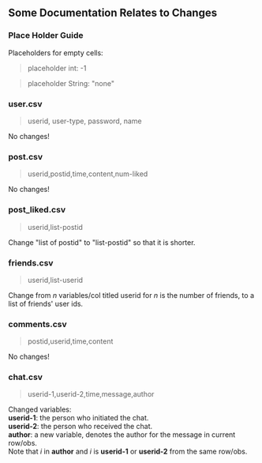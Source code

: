 ## Some Documentation Relates to Changes

### Place Holder Guide

Placeholders for empty cells:

> placeholder int: -1

> placeholder String: "none"

### user.csv

> userid, user-type, password, name  

No changes!

### post.csv

> userid,postid,time,content,num-liked  

No changes!

### post_liked.csv

> userid,list-postid  

Change "list of postid" to "list-postid" so that it is shorter.

### friends.csv

> userid,list-userid  

Change from *n* variables/col titled userid for *n* is the number of friends, to a list of friends' user ids.

### comments.csv

> postid,userid,time,content  

No changes!

### chat.csv

> userid-1,userid-2,time,message,author 
 
Changed variables:  
**userid-1**: the person who initiated the chat.  
**userid-2**: the person who received the chat.  
**author**: a new variable, denotes the author for the message in current row/obs.  
Note that *i* in **author** and *i* is **userid-1** or **userid-2** from the same row/obs.
